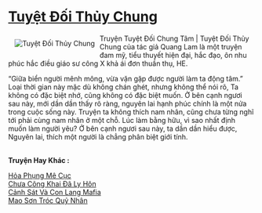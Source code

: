 <a href="https://utruyen.com/tuyet-doi-thuy-chung/21471/" title="Tuyệt Đối Thủy Chung"><h1>Tuyệt Đối Thủy Chung</h1></a><div style="display:table"><img align="right" style="float: left; padding: 10px;" src="https://utruyen.com/images/story/200x260/tuyet-doi-thuy-chung.jpg" alt="Tuyệt Đối Thủy Chung">Truyện Tuyệt Đối Chung Tâm | Tuyệt Đối Thủy Chung của tác giả Quang Lam là một truyện đam mỹ, tiểu thuyết hiện đại, hắc đạo, ôn nhu phúc hắc điều giáo sư công X khả ái đơn thuần thụ, HE.<p></p>“Giữa biển người mênh mông, vừa vặn gặp được người làm ta động tâm.” Loại thời gian này mặc dù không chán ghét, nhưng không thể nói rõ, Ta không có đặc biệt nhớ, cũng không có đặc biệt muốn. Ở bên cạnh ngươi sau này, mới dần dần thấy rõ ràng, nguyên lai hạnh phúc chính là một nửa trong cuộc sống này. Truyện ta không thích nam nhân, cũng chưa từng nghĩ tới phải cùng nam nhân ở một chỗ. Lúc làm bằng hữu, vì sao nhất định muốn làm người yêu? Ở bên cạnh ngươi sau này, ta dần dần hiểu được, Nguyên lai, thích một người là chẳng phân biệt giới tính.</div><p><br><b>Truyện Hay Khác :</b></p><a href="https://utruyen.com/hoa-phung-me-cuc/21469/" alt="Hỏa Phụng Mê Cục">Hỏa Phụng Mê Cục</a><br/><a href="https://github.com/quanluxury/ngontinh_sac/tree/master/truyenhay/18872/" alt="Chưa Công Khai Đã Ly Hôn">Chưa Công Khai Đã Ly Hôn</a><br/><a href="https://github.com/quanluxury/ngontinhhot/tree/master/truyenhay/19549/" alt="Cảnh Sát Và Con Lang Mafia">Cảnh Sát Và Con Lang Mafia</a><br/><a href="https://github.com/quanluxury/truyenhot/tree/master/truyenhay/17567/" alt="Mao Sơn Tróc Quỷ Nhân">Mao Sơn Tróc Quỷ Nhân</a><br/>